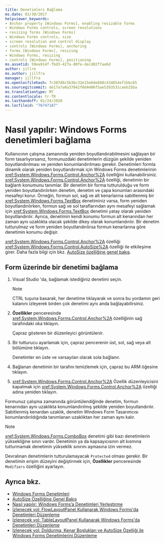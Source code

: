 ```yaml
---
title: Denetimleri Bağlama
ms.date: 03/30/2017
helpviewer_keywords:
- Anchor property [Windows Forms], enabling resizable forms
- Windows Forms controls, screen resolutions
- resizing forms [Windows Forms]
- Windows Forms controls, size
- screen resolution and control display
- controls [Windows Forms], anchoring
- forms [Windows Forms], resizing
- Windows Forms, resizing
- controls [Windows Forms], positioning
ms.assetid: 59ea914f-fbd3-427a-80fe-decd02f7ae6d
author: jillre
ms.author: jillfra
manager: jillfra
ms.openlocfilehash: 7c307d8c5b3bc32e15e6de048c434854ef1bbc65
ms.sourcegitcommit: de17a7a0a37042f0d4406f5ae5393531caeb25ba
ms.translationtype: MT
ms.contentlocale: tr-TR
ms.lasthandoff: 01/24/2020
ms.locfileid: "76747187"
---
```

# <a name="how-to-anchor-controls-on-windows-forms"></a>Nasıl yapılır: Windows Forms denetimleri bağlama

Kullanıcının çalışma zamanında yeniden boyutlandırabilmesini sağlayan bir form tasarlıyorsanız, formunuzdaki denetimlerin düzgün şekilde yeniden boyutlandırılması ve yeniden konumlandırılması gerekir. Denetimleri formla dinamik olarak yeniden boyutlandırmak için Windows Forms denetimlerinin <xref:System.Windows.Forms.Control.Anchor%2A> özelliğini kullanabilirsiniz. <xref:System.Windows.Forms.Control.Anchor%2A> özelliği, denetimin bir bağlantı konumunu tanımlar. Bir denetim bir forma tutturulduğu ve form yeniden boyutlandırılırken denetim, denetim ve çapa konumları arasındaki mesafeyi korur. Örneğin, formun sol, sağ ve alt kenarlarına sabitlenmiş bir <xref:System.Windows.Forms.TextBox> denetiminiz varsa, form yeniden boyutlandırılırken, formun sağ ve sol taraflarından aynı mesafeyi sağlamak için <xref:System.Windows.Forms.TextBox> denetimi yatay olarak yeniden boyutlandırılır. Ayrıca, denetimin kendi konumu formun alt kenarından her zaman aynı uzaklıkta olacak şekilde dikey olarak konumlandırılır. Bir denetim tutturulmaz ve form yeniden boyutlandırılırsa formun kenarlarına göre denetimin konumu değişir.

<xref:System.Windows.Forms.Control.Anchor%2A> özelliği <xref:System.Windows.Forms.Control.AutoSize%2A> özelliği ile etkileşime girer. Daha fazla bilgi için bkz. [AutoSize özelliğine genel bakış](autosize-property-overview.md).

## <a name="anchor-a-control-on-a-form"></a>Form üzerinde bir denetimi bağlama

1. Visual Studio 'da, bağlamak istediğiniz denetimi seçin.

    > [!NOTE]
    > CTRL tuşuna basarak, her denetime tıklayarak ve sonra bu yordamın geri kalanını izleyerek birden çok denetimi aynı anda bağlayabilirsiniz.

2. **Özellikler** penceresinde <xref:System.Windows.Forms.Control.Anchor%2A> özelliğinin sağ tarafındaki oka tıklayın.

     Çapraz gösteren bir düzenleyici görüntülenir.

3. Bir tutturucu ayarlamak için, çapraz pencerenin üst, sol, sağ veya alt bölümüne tıklayın.

     Denetimler en üste ve varsayılan olarak sola bağlanır.

4. Bağlanan denetimin bir tarafını temizlemek için, çapraz bu ARM öğesine tıklayın.

5. <xref:System.Windows.Forms.Control.Anchor%2A> Özellik düzenleyicisini kapatmak için <xref:System.Windows.Forms.Control.Anchor%2A> özelliği adına yeniden tıklayın.

Formunuz çalışma zamanında görüntülendiğinde denetim, formun kenarından aynı uzaklıkta konumlandırılmış şekilde yeniden boyutlandırılır. Sabitlenmiş kenardan uzaklık, denetim Windows Form Tasarımcısı konumlandırıldığında tanımlanan uzaklıktan her zaman aynı kalır.

> [!NOTE]
> <xref:System.Windows.Forms.ComboBox> denetimi gibi bazı denetimlerin yüksekliğine sınırı vardır. Denetimin ya da kapsayıcısının alt kısmına tutturmamak denetimin yükseklik sınırını aşmasına izin vermez.

Devralınan denetimlerin tutturulamayacak `Protected` olması gerekir. Bir denetimin erişim düzeyini değiştirmek için, **Özellikler** penceresinde `Modifiers` özelliğini ayarlayın.

## <a name="see-also"></a>Ayrıca bkz.

- [Windows Forms Denetimleri](index.md)
- [AutoSize Özelliğine Genel Bakış](autosize-property-overview.md)
- [Nasıl yapılır: Windows Forms’a Denetimleri Yerleştirme](how-to-dock-controls-on-windows-forms.md)
- [İzlenecek yol: FlowLayoutPanel Kullanarak Windows Forms'da Denetimleri Düzenleme](walkthrough-arranging-controls-on-windows-forms-using-a-flowlayoutpanel.md)
- [İzlenecek yol: TableLayoutPanel Kullanarak Windows Forms'da Denetimleri Düzenleme](walkthrough-arranging-controls-on-windows-forms-using-a-tablelayoutpanel.md)
- [İzlenecek yol: Doldurma, Kenar Boşlukları ve AutoSize Özelliği ile Windows Forms Denetimlerini Düzenleme](windows-forms-controls-padding-autosize.md)
